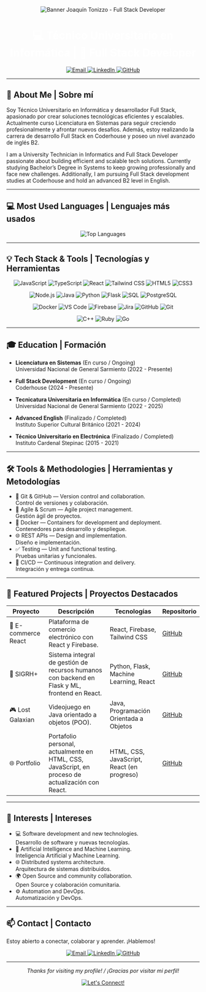 <div align="center">
    <img src="https://capsule-render.vercel.app/api?type=waving&color=gradient&height=200&section=header&text=Joaqu%C3%ADn%20Tonizzo%20-%20Full%20Stack%20Developer&fontSize=40&animation=fadeIn" alt="Banner Joaquín Tonizzo - Full Stack Developer" />
</div>

<h1 align="center"><span style="color:#FFFFFF;">💻 Técnico Universitario en Informática | 🚀 Full Stack Developer</span></h1>

<p align="center">
  <a href="mailto:JoaquinTonizzo1@gmail.com" target="_blank">
    <img src="https://img.shields.io/badge/Email-Contact-D14836?style=for-the-badge&logo=gmail&logoColor=white" alt="Email" />
  </a>
  <a href="https://www.linkedin.com/in/joaquin-tonizzo/" target="_blank">
    <img src="https://img.shields.io/badge/LinkedIn-JoaquinTonizzo-0A66C2?style=for-the-badge&logo=linkedin&logoColor=white" alt="LinkedIn" />
  </a>
  <a href="https://github.com/JoaquinTonizzo" target="_blank">
    <img src="https://img.shields.io/badge/GitHub-JoaquinTonizzo-181717?style=for-the-badge&logo=github&logoColor=white" alt="GitHub" />
  </a>
</p>

---

## 🚀 About Me | Sobre mí

Soy Técnico Universitario en Informática y desarrollador Full Stack, apasionado por crear soluciones tecnológicas eficientes y escalables. Actualmente curso Licenciatura en Sistemas para seguir creciendo profesionalmente y afrontar nuevos desafíos. Además, estoy realizando la carrera de desarrollo Full Stack en Coderhouse y poseo un nivel avanzado de inglés B2.

I am a University Technician in Informatics and Full Stack Developer passionate about building efficient and scalable tech solutions. Currently studying Bachelor’s Degree in Systems to keep growing professionally and face new challenges. Additionally, I am pursuing Full Stack development studies at Coderhouse and hold an advanced B2 level in English.

---

## 💻 Most Used Languages | Lenguajes más usados

<p align="center">
  <img src="https://github-readme-stats.vercel.app/api/top-langs/?username=JoaquinTonizzo&layout=compact&theme=radical" alt="Top Languages" />
</p>

---

## 💡 Tech Stack & Tools | Tecnologías y Herramientas

<p align="center">
  <img alt="JavaScript" src="https://img.shields.io/badge/-JavaScript-F7DF1E?style=for-the-badge&logo=javascript&logoColor=black" />
  <img alt="TypeScript" src="https://img.shields.io/badge/-TypeScript-3178C6?style=for-the-badge&logo=typescript&logoColor=white" />
  <img alt="React" src="https://img.shields.io/badge/-React-61DAFB?style=for-the-badge&logo=react&logoColor=black" />
  <img alt="Tailwind CSS" src="https://img.shields.io/badge/-Tailwind_CSS-06B6D4?style=for-the-badge&logo=tailwind-css&logoColor=white" />
  <img alt="HTML5" src="https://img.shields.io/badge/-HTML5-E34F26?style=for-the-badge&logo=html5&logoColor=white" />
  <img alt="CSS3" src="https://img.shields.io/badge/-CSS3-1572B6?style=for-the-badge&logo=css3&logoColor=white" />
</p>

<p align="center">
  <img alt="Node.js" src="https://img.shields.io/badge/-Node.js-339933?style=for-the-badge&logo=node.js&logoColor=white" />
  <img alt="Java" src="https://img.shields.io/badge/-Java-007396?style=for-the-badge&logo=java&logoColor=white" />
  <img alt="Python" src="https://img.shields.io/badge/-Python-3776AB?style=for-the-badge&logo=python&logoColor=white" />
  <img alt="Flask" src="https://img.shields.io/badge/-Flask-000000?style=for-the-badge&logo=flask&logoColor=white" />
  <img alt="SQL" src="https://img.shields.io/badge/-SQL-4479A1?style=for-the-badge&logo=mysql&logoColor=white" />
  <img alt="PostgreSQL" src="https://img.shields.io/badge/-PostgreSQL-336791?style=for-the-badge&logo=postgresql&logoColor=white" />
</p>

<p align="center">
  <img alt="Docker" src="https://img.shields.io/badge/-Docker-2496ED?style=for-the-badge&logo=docker&logoColor=white" />
  <img alt="VS Code" src="https://img.shields.io/badge/-VS_Code-007ACC?style=for-the-badge&logo=visual-studio-code&logoColor=white" />
  <img alt="Firebase" src="https://img.shields.io/badge/-Firebase-FFCA28?style=for-the-badge&logo=firebase&logoColor=black" />
  <img alt="Jira" src="https://img.shields.io/badge/-Jira-0052CC?style=for-the-badge&logo=jira&logoColor=white" />
  <img alt="GitHub" src="https://img.shields.io/badge/-GitHub-181717?style=for-the-badge&logo=github&logoColor=white" />
  <img alt="Git" src="https://img.shields.io/badge/-Git-F05032?style=for-the-badge&logo=git&logoColor=white" />
</p>

<p align="center">
  <img alt="C++" src="https://img.shields.io/badge/-C%2B%2B-00599C?style=for-the-badge&logo=c%2B%2B&logoColor=white" />
  <img alt="Ruby" src="https://img.shields.io/badge/-Ruby-CC342D?style=for-the-badge&logo=ruby&logoColor=white" />
  <img alt="Go" src="https://img.shields.io/badge/-Go-00ADD8?style=for-the-badge&logo=go&logoColor=white" />
</p>

---

## 🎓 Education | Formación

- **Licenciatura en Sistemas** (En curso / Ongoing)  
  Universidad Nacional de General Sarmiento (2022 - Presente)

- **Full Stack Development** (En curso / Ongoing)  
  Coderhouse (2024 - Presente)

- **Tecnicatura Universitaria en Informática** (En curso / Completed)  
  Universidad Nacional de General Sarmiento (2022 - 2025)

- **Advanced English** (Finalizado / Completed)  
  Instituto Superior Cultural Británico (2021 - 2024)

- **Técnico Universitario en Electrónica** (Finalizado / Completed)  
  Instituto Cardenal Stepinac (2015 - 2021)

---

## 🛠️ Tools & Methodologies | Herramientas y Metodologías

- 🐙 Git & GitHub — Version control and collaboration.  
  Control de versiones y colaboración.
- 🚀 Agile & Scrum — Agile project management.  
  Gestión ágil de proyectos.
- 🐳 Docker — Containers for development and deployment.  
  Contenedores para desarrollo y despliegue.
- 🌐 REST APIs — Design and implementation.  
  Diseño e implementación.
- ✅ Testing — Unit and functional testing.  
  Pruebas unitarias y funcionales.
- 🔄 CI/CD — Continuous integration and delivery.  
  Integración y entrega continua.

---

## 📁 Featured Projects | Proyectos Destacados

| Proyecto                  | Descripción                                               | Tecnologías                        | Repositorio                                                                                     |
|--------------------------|-----------------------------------------------------------|----------------------------------|------------------------------------------------------------------------------------------------|
| 🛒 E-commerce React       | Plataforma de comercio electrónico con React y Firebase. | React, Firebase, Tailwind CSS     | [GitHub](https://github.com/JoaquinTonizzo/e-commerce-react)                                      |
| 👥 SIGRH+                | Sistema integral de gestión de recursos humanos con backend en Flask y ML, frontend en React. | Python, Flask, Machine Learning, React | [GitHub](https://github.com/nereoM/pp1-tpfinal-404safehousenotfound)                           |
| 🎮 Lost Galaxian          | Videojuego en Java orientado a objetos (POO).             | Java, Programación Orientada a Objetos | [GitHub](https://github.com/JoaquinTonizzo/lost-galaxian)                                     |
| 🌐 Portfolio              | Portafolio personal, actualmente en HTML, CSS, JavaScript, en proceso de actualización con React. | HTML, CSS, JavaScript, React (en progreso) | [GitHub](https://github.com/JoaquinTonizzo/portfolio)                                         |

---

## 🎯 Interests | Intereses

- 💻 Software development and new technologies.  
  Desarrollo de software y nuevas tecnologías.
- 🤖 Artificial Intelligence and Machine Learning.  
  Inteligencia Artificial y Machine Learning.
- 🌐 Distributed systems architecture.  
  Arquitectura de sistemas distribuidos.
- 🌍 Open Source and community collaboration.  
  Open Source y colaboración comunitaria.
- ⚙️ Automation and DevOps.  
  Automatización y DevOps.

---

## 📫 Contact | Contacto

Estoy abierto a conectar, colaborar y aprender. ¡Hablemos!

<p align="center">
  <a href="mailto:JoaquinTonizzo1@gmail.com" target="_blank">
    <img src="https://img.shields.io/badge/Email-Contact-D14836?style=for-the-badge&logo=gmail&logoColor=white" alt="Email" />
  </a>
  <a href="https://www.linkedin.com/in/joaquin-tonizzo/" target="_blank">
    <img src="https://img.shields.io/badge/LinkedIn-JoaquinTonizzo-0A66C2?style=for-the-badge&logo=linkedin&logoColor=white" alt="LinkedIn" />
  </a>
  <a href="https://github.com/JoaquinTonizzo" target="_blank">
    <img src="https://img.shields.io/badge/GitHub-JoaquinTonizzo-181717?style=for-the-badge&logo=github&logoColor=white" alt="GitHub" />
  </a>
</p>

---

<p align="center">
  <em>Thanks for visiting my profile! / ¡Gracias por visitar mi perfil!</em>
</p>

<p align="center">
  <a href="https://www.linkedin.com/in/joaquin-tonizzo/" target="_blank">
    <img src="https://img.shields.io/badge/Let's_Connect-LinkedIn-blue?style=for-the-badge" alt="Let's Connect!" />
  </a>
</p>
